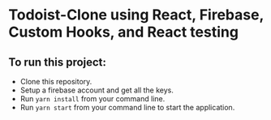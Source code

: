 # Todoist-Clone using React, Firebase, Custom Hooks, and React testing

## To run this project:
- Clone this repository.
- Setup a firebase account and get all the keys.
- Run ```yarn install``` from your command line.
- Run ```yarn start``` from your command line to start the application.
